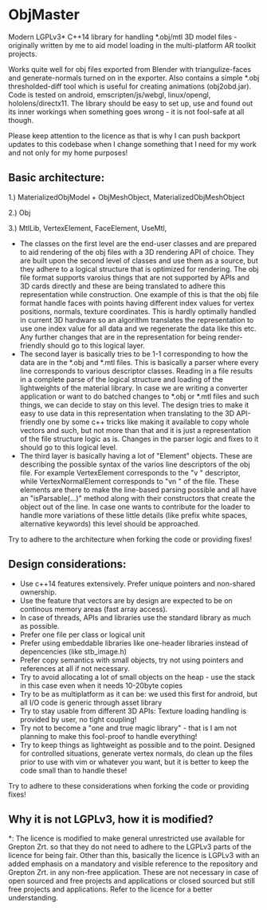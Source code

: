 # ObjMaster
Modern LGPLv3* C++14 library for handling *.obj/mtl 3D model files - originally written by me to aid model loading in the multi-platform AR toolkit projects.

Works quite well for obj files exported from Blender with triangulize-faces and generate-normals turned on in the exporter. Also contains a simple *.obj thresholded-diff tool which is useful for creating animations (obj2obd.jar). Code is tested on android, emscripten/js/webgl, linux/opengl, hololens/directx11. The library should be easy to set up, use and found out its inner workings when something goes wrong - it is not fool-safe at all though.

Please keep attention to the licence as that is why I can push backport updates to this codebase when I change something that I need for my work and not only for my home purposes!

Basic architecture:
-------------------

1.) MaterializedObjModel + ObjMeshObject, MaterializedObjMeshObject

2.) Obj

3.) MtlLib, VertexElement, FaceElement, UseMtl,

- The classes on the first level are the end-user classes and are prepared to aid rendering of the obj files with a 3D rendering API of choice. They are built upon the second level of classes and use them as a source, but they adhere to a logical structure that is optimized for rendering. The obj file format supports varoius things that are not supported by APIs and 3D cards directly and these are being translated to adhere this representation while construction. One example of this is that the obj file format handle faces with points having different index values for vertex positions, normals, texture coordinates. This is hardly optimally handled in current 3D hardware so an algorithm translates the representation to use one index value for all data and we regenerate the data like this etc. Any further changes that are in the representation for being render-friendly should go to this logical layer.
- The second layer is basically tries to be 1-1 corresponding to how the data are in the *.obj and *.mtl files. This is basically a parser where every line corresponds to various descriptor classes. Reading in a file results in a complete parse of the logical structure and loading of the lightweights of the material library. In case we are writing a converter application or want to do batched changes to *.obj or *.mtl files and such things, we can decide to stay on this level. The design tries to make it easy to use data in this representation when translating to the 3D API-friendly one by some c++ tricks like making it available to copy whole vectors and such, but not more than that and it is just a representation of the file structure logic as is. Changes in the parser logic and fixes to it should go to this logical level.
- The third layer is basically having a lot of "Element" objects. These are describing the possible syntax of the varios line descriptors of the obj file. For example VertexElement corresponds to the "v <parameters>" descriptor, while VertexNormalElement corresponds to "vn <params>" of the file. These elements are there to make the line-based parsing possible and all have an "isParsable(...)" method along with their constructors that create the object out of the line. In case one wants to contribute for the loader to handle more variations of these little details (like prefix white spaces, alternative keywords) this level should be approached.

Try to adhere to the architecture when forking the code or providing fixes!
 
Design considerations:
----------------------
- Use c++14 features extensively. Prefer unique pointers and non-shared ownership.
- Use the feature that vectors are by design are expected to be on continous memory areas (fast array access).
- In case of threads, APIs and libraries use the standard library as much as possible.
- Prefer one file per class or logical unit
- Prefer using embeddable libraries like one-header libraries instead of depencencies (like stb_image.h)
- Prefer copy semantics with small objects, try not using pointers and references at all if not necessary.
- Try to avoid allocating a lot of small objects on the heap - use the stack in this case even when it needs 10-20byte copies
- Try to be as multiplatform as it can be: we used this first for android, but all I/O code is generic through asset library
- Try to stay usable from different 3D APIs: Texture loading handling is provided by user, no tight coupling!
- Try not to become a "one and true magic library" - that is I am not planning to make this fool-proof to handle everything!
- Try to keep things as lightweight as possible and to the point. Designed for controlled situations, generate vertex normals, do clean up the files prior to use with vim or whatever you want, but it is better to keep the code small than to handle these!

Try to adhere to these considerations when forking the code or providing fixes!

Why it is not LGPLv3, how it is modified?
-----------------------------------------
*: The licence is modified to make general unrestricted use available for Grepton Zrt. so that they do not need to adhere to the LGPLv3 parts of the licence for being fair. Other than this, basically the licence is LGPLv3 with an added emphasis on a mandatory and visible reference to the repository and Grepton Zrt. in any non-free application. These are not necessary in case of open sourced and free projects and applications or closed sourced but still free projects and applications. Refer to the licence for a better understanding.
